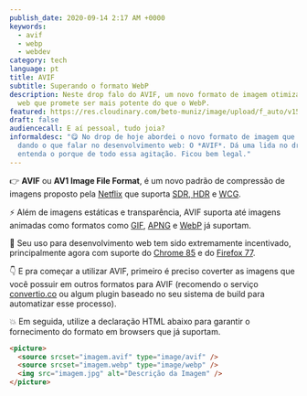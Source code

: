 ```yaml
---
publish_date: 2020-09-14 2:17 AM +0000
keywords:
  - avif
  - webp
  - webdev
category: tech
language: pt
title: AVIF
subtitle: Superando o formato WebP
description: Neste drop falo do AVIF, um novo formato de imagem otimizado para
  web que promete ser mais potente do que o WebP.
featured: https://res.cloudinary.com/beto-muniz/image/upload/f_auto/v1599780123/Titulo_Subtitulo_Image_Site_1_mc7a8a.jpg
draft: false
audiencecall: E aí pessoal, tudo joia?
informaldesc: "😋 No drop de hoje abordei o novo formato de imagem que está
  dando o que falar no desenvolvimento web: O *AVIF*. Dá uma lida no drop e
  entenda o porque de todo essa agitação. Ficou bem legal."
---
```


👉 **AVIF** ou **AV1 Image File Format**, é um novo padrão de compressão de imagens proposto pela [Netflix](https://netflixtechblog.com/avif-for-next-generation-image-coding-b1d75675fe4) que suporta [SDR, HDR](https://www.viewsonic.com/library/photography/what-is-hdr-hdr-vs-sdr/) e [WCG](https://www.cnet.com/how-to/what-is-wide-color-gamut-wcg/).

⚡️ Além de imagens estáticas e transparência, AVIF suporta até imagens animadas como formatos como [GIF](https://pt.wikipedia.org/wiki/GIF), [APNG](https://pt.wikipedia.org/wiki/Animated_Portable_Network_Graphics) e [WebP](https://betomuniz.com/drops/webp) já suportam.

🧐 Seu uso para desenvolvimento web tem sido extremamente incentivado, principalmente agora com suporte do [Chrome 85](https://www.chromestatus.com/feature/4905307790639104) e do [Firefox 77](https://www.reddit.com/r/firefox/comments/gegafv/psa_firefox_77_beta_includes_avif_the_av1_image/).

👇 E pra começar a utilizar AVIF, primeiro é preciso coverter as imagens que você possuir em outros formatos para AVIF (recomendo o serviço [convertio.co](https://convertio.co/) ou algum plugin baseado no seu sistema de build para automatizar esse processo).

💥 Em seguida, utilize a declaração HTML abaixo para garantir o fornecimento do formato em browsers que já suportam.

```html
<picture>
  <source srcset="imagem.avif" type="image/avif" />
  <source srcset="imagem.webp" type="image/webp" />
  <img src="imagem.jpg" alt="Descrição da Imagem" />
</picture>
```
